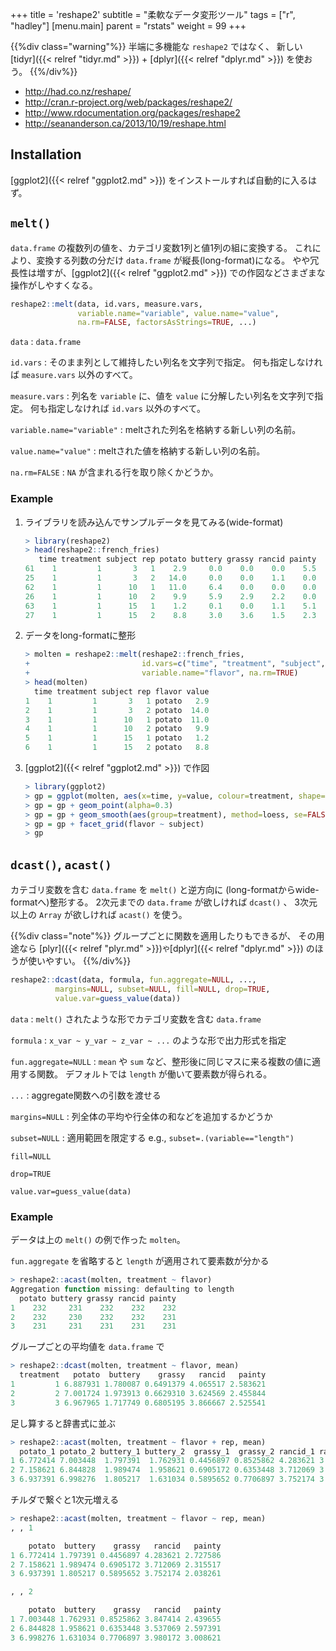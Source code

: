 +++
title = 'reshape2'
subtitle = "柔軟なデータ変形ツール"
tags = ["r", "hadley"]
[menu.main]
  parent = "rstats"
  weight = 99
+++

{{%div class="warning"%}}
半端に多機能な `reshape2` ではなく、
新しい [tidyr]({{< relref "tidyr.md" >}}) + [dplyr]({{< relref "dplyr.md" >}}) を使おう。
{{%/div%}}

-   <http://had.co.nz/reshape/>
-   <http://cran.r-project.org/web/packages/reshape2/>
-   <http://www.rdocumentation.org/packages/reshape2>
-   <http://seananderson.ca/2013/10/19/reshape.html>

## Installation

[ggplot2]({{< relref "ggplot2.md" >}}) をインストールすれば自動的に入るはず。

## `melt()`

`data.frame` の複数列の値を、カテゴリ変数1列と値1列の組に変換する。
これにより、変換する列数の分だけ `data.frame` が縦長(long-format)になる。
やや冗長性は増すが、[ggplot2]({{< relref "ggplot2.md" >}}) での作図などさまざまな操作がしやすくなる。

```r
reshape2::melt(data, id.vars, measure.vars,
               variable.name="variable", value.name="value",
               na.rm=FALSE, factorsAsStrings=TRUE, ...)
```

`data`
:   `data.frame`

`id.vars`
:   そのまま列として維持したい列名を文字列で指定。
    何も指定しなければ `measure.vars` 以外のすべて。

`measure.vars`
:   列名を `variable` に、値を `value` に分解したい列名を文字列で指定。
    何も指定しなければ `id.vars` 以外のすべて。

`variable.name="variable"`
:   meltされた列名を格納する新しい列の名前。

`value.name="value"`
:   meltされた値を格納する新しい列の名前。

`na.rm=FALSE`
:   `NA` が含まれる行を取り除くかどうか。

### Example

1.  ライブラリを読み込んでサンプルデータを見てみる(wide-format)

    ```r
    > library(reshape2)
    > head(reshape2::french_fries)
       time treatment subject rep potato buttery grassy rancid painty
    61    1         1       3   1    2.9     0.0    0.0    0.0    5.5
    25    1         1       3   2   14.0     0.0    0.0    1.1    0.0
    62    1         1      10   1   11.0     6.4    0.0    0.0    0.0
    26    1         1      10   2    9.9     5.9    2.9    2.2    0.0
    63    1         1      15   1    1.2     0.1    0.0    1.1    5.1
    27    1         1      15   2    8.8     3.0    3.6    1.5    2.3
    ```

2.  データをlong-formatに整形

    ```r
    > molten = reshape2::melt(reshape2::french_fries,
    +                         id.vars=c("time", "treatment", "subject", "rep"),
    +                         variable.name="flavor", na.rm=TRUE)
    > head(molten)
      time treatment subject rep flavor value
    1    1         1       3   1 potato   2.9
    2    1         1       3   2 potato  14.0
    3    1         1      10   1 potato  11.0
    4    1         1      10   2 potato   9.9
    5    1         1      15   1 potato   1.2
    6    1         1      15   2 potato   8.8
    ```

3.  [ggplot2]({{< relref "ggplot2.md" >}}) で作図

    ```r
    > library(ggplot2)
    > gp = ggplot(molten, aes(x=time, y=value, colour=treatment, shape=as.factor(rep)))
    > gp = gp + geom_point(alpha=0.3)
    > gp = gp + geom_smooth(aes(group=treatment), method=loess, se=FALSE)
    > gp = gp + facet_grid(flavor ~ subject)
    > gp
    ```

## `dcast()`, `acast()`

カテゴリ変数を含む `data.frame` を `melt()` と逆方向に
(long-formatからwide-formatへ)整形する。
2次元までの `data.frame` が欲しければ `dcast()` 、
3次元以上の `Array` が欲しければ `acast()` を使う。

{{%div class="note"%}}
グループごとに関数を適用したりもできるが、
その用途なら [plyr]({{< relref "plyr.md" >}})` や `[dplyr]({{< relref "dplyr.md" >}}) のほうが使いやすい。
{{%/div%}}

```r
reshape2::dcast(data, formula, fun.aggregate=NULL, ...,
          margins=NULL, subset=NULL, fill=NULL, drop=TRUE,
          value.var=guess_value(data))
```

`data`
:   `melt()` されたような形でカテゴリ変数を含む `data.frame`

`formula`
:   `x_var ~ y_var ~ z_var ~ ...` のような形で出力形式を指定

`fun.aggregate=NULL`
:   `mean` や `sum` など、整形後に同じマスに来る複数の値に適用する関数。
    デフォルトでは `length` が働いて要素数が得られる。

`...`
:   aggregate関数への引数を渡せる

`margins=NULL`
:   列全体の平均や行全体の和などを追加するかどうか

`subset=NULL`
:   適用範囲を限定する e.g., `subset=.(variable=="length")`

`fill=NULL`

`drop=TRUE`

`value.var=guess_value(data)`

### Example

データは上の `melt()` の例で作った `molten`。

`fun.aggregate` を省略すると `length` が適用されて要素数が分かる

```r
> reshape2::acast(molten, treatment ~ flavor)
Aggregation function missing: defaulting to length
  potato buttery grassy rancid painty
1    232     231    232    232    232
2    232     230    232    232    231
3    231     231    231    231    231
```

グループごとの平均値を `data.frame` で

```r
> reshape2::dcast(molten, treatment ~ flavor, mean)
  treatment   potato  buttery    grassy   rancid   painty
1         1 6.887931 1.780087 0.6491379 4.065517 2.583621
2         2 7.001724 1.973913 0.6629310 3.624569 2.455844
3         3 6.967965 1.717749 0.6805195 3.866667 2.525541
```

足し算すると辞書式に並ぶ

```r
> reshape2::acast(molten, treatment ~ flavor + rep, mean)
  potato_1 potato_2 buttery_1 buttery_2  grassy_1  grassy_2 rancid_1 rancid_2 painty_1 painty_2
1 6.772414 7.003448  1.797391  1.762931 0.4456897 0.8525862 4.283621 3.847414 2.727586 2.439655
2 7.158621 6.844828  1.989474  1.958621 0.6905172 0.6353448 3.712069 3.537069 2.315517 2.597391
3 6.937391 6.998276  1.805217  1.631034 0.5895652 0.7706897 3.752174 3.980172 2.038261 3.008621
```

チルダで繋ぐと1次元増える

```r
> reshape2::acast(molten, treatment ~ flavor ~ rep, mean)
, , 1

    potato  buttery    grassy   rancid   painty
1 6.772414 1.797391 0.4456897 4.283621 2.727586
2 7.158621 1.989474 0.6905172 3.712069 2.315517
3 6.937391 1.805217 0.5895652 3.752174 2.038261

, , 2

    potato  buttery    grassy   rancid   painty
1 7.003448 1.762931 0.8525862 3.847414 2.439655
2 6.844828 1.958621 0.6353448 3.537069 2.597391
3 6.998276 1.631034 0.7706897 3.980172 3.008621
```
